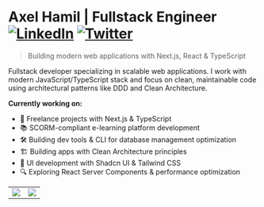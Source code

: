 # Axel Hamil | Fullstack Engineer [![LinkedIn](https://img.shields.io/badge/LinkedIn-0A66C2?style=flat-square&logo=linkedin&logoColor=white)](https://linkedin.com/in/axelhamilcaro) [![Twitter](https://img.shields.io/badge/Twitter-1DA1F2?style=flat-square&logo=twitter&logoColor=white)](https://twitter.com/axel_hamil)

> Building modern web applications with Next.js, React & TypeScript

Fullstack developer specializing in scalable web applications. I work with modern JavaScript/TypeScript stack and focus on clean, maintainable code using architectural patterns like DDD and Clean Architecture.

**Currently working on:**
- 🚀 Freelance projects with Next.js & TypeScript
- 📚 SCORM-compliant e-learning platform development
- 🛠️ Building dev tools & CLI for database management optimization
- 🏗️ Building apps with Clean Architecture principles
- 🎨 UI development with Shadcn UI & Tailwind CSS
- 🔍 Exploring React Server Components & performance optimization

<div align="center">
<table>
<tr>
<td><img src="https://github-readme-stats.vercel.app/api?username=axelhamil&show_icons=true&theme=gruvbox&hide_border=true&bg_color=f7f3e9&title_color=8b4513&text_color=5d4e37&icon_color=cd853f" /></td>
<td><img src="https://github-readme-streak-stats.herokuapp.com?user=axelhamil&theme=gruvbox&hide_border=true&background=f7f3e9&stroke=8b4513&ring=cd853f&fire=d2691e&currStreakLabel=5d4e37&sideLabels=5d4e37&currStreakNum=8b4513&sideNums=8b4513" /></td>
</tr>
</table>
</div>

<img src="https://komarev.com/ghpvc/?username=axelhamil&style=flat-square&color=f7f3e9&label=" width="1" height="1" />
